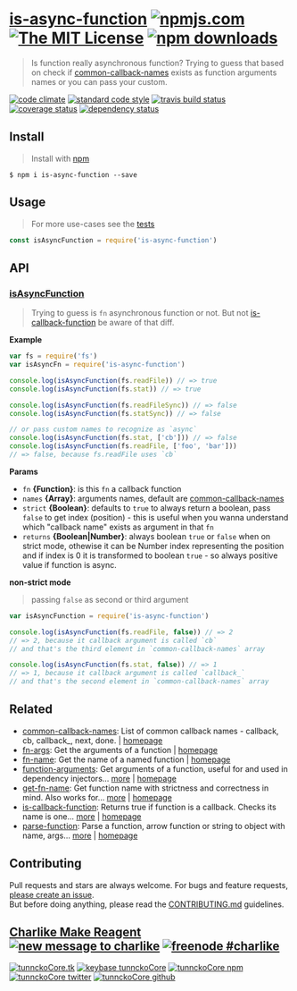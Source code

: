 # [is-async-function][author-www-url] [![npmjs.com][npmjs-img]][npmjs-url] [![The MIT License][license-img]][license-url] [![npm downloads][downloads-img]][downloads-url] 

> Is function really asynchronous function? Trying to guess that based on check if [common-callback-names][] exists as function arguments names or you can pass your custom.

[![code climate][codeclimate-img]][codeclimate-url] [![standard code style][standard-img]][standard-url] [![travis build status][travis-img]][travis-url] [![coverage status][coveralls-img]][coveralls-url] [![dependency status][david-img]][david-url]

## Install
> Install with [npm](https://www.npmjs.com/)

```
$ npm i is-async-function --save
```

## Usage
> For more use-cases see the [tests](./test.js)

```js
const isAsyncFunction = require('is-async-function')
```

## API

### [isAsyncFunction](index.js#L47)
> Trying to guess is `fn` asynchronous function or not. But not [is-callback-function][] be aware of that diff.

**Example**

```js
var fs = require('fs')
var isAsyncFn = require('is-async-function')

console.log(isAsyncFunction(fs.readFile)) // => true
console.log(isAsyncFunction(fs.stat)) // => true

console.log(isAsyncFunction(fs.readFileSync)) // => false
console.log(isAsyncFunction(fs.statSync)) // => false

// or pass custom names to recognize as `async`
console.log(isAsyncFunction(fs.stat, ['cb'])) // => false
console.log(isAsyncFunction(fs.readFile, ['foo', 'bar']))
// => false, because fs.readFile uses `cb`
```

**Params**

* `fn` **{Function}**: is this `fn` a callback function    
* `names` **{Array}**: arguments names, default are [common-callback-names][]    
* `strict` **{Boolean}**: defaults to `true` to always return a boolean, pass `false` to get index (position) - this is useful when you wanna understand which "callback name" exists as argument in that `fn`    
* `returns` **{Boolean|Number}**: always boolean `true` or `false` when on strict mode, othewise it can be Number index representing the position and if index is 0 it is transformed to boolean `true` - so always positive value if function is async.  

**non-strict mode**

> passing `false` as second or third argument

```js
var isAsyncFunction = require('is-async-function')

console.log(isAsyncFunction(fs.readFile, false)) // => 2
// => 2, because it callback argument is called `cb`
// and that's the third element in `common-callback-names` array

console.log(isAsyncFunction(fs.stat, false)) // => 1
// => 1, because it callback argument is called `callback_`
// and that's the second element in `common-callback-names` array
```

## Related
- [common-callback-names](https://www.npmjs.com/package/common-callback-names): List of common callback names - callback, cb, callback_, next, done. | [homepage](https://github.com/tunnckocore/common-callback-names#readme "List of common callback names - callback, cb, callback_, next, done.")
- [fn-args](https://www.npmjs.com/package/fn-args): Get the arguments of a function | [homepage](https://github.com/sindresorhus/fn-args "Get the arguments of a function")
- [fn-name](https://www.npmjs.com/package/fn-name): Get the name of a named function | [homepage](https://github.com/sindresorhus/fn-name "Get the name of a named function")
- [function-arguments](https://www.npmjs.com/package/function-arguments): Get arguments of a function, useful for and used in dependency injectors… [more](https://github.com/tunnckocore/function-arguments#readme) | [homepage](https://github.com/tunnckocore/function-arguments#readme "Get arguments of a function, useful for and used in dependency injectors. Works for regular functions, generator functions and arrow functions.")
- [get-fn-name](https://www.npmjs.com/package/get-fn-name): Get function name with strictness and correctness in mind. Also works for… [more](https://github.com/tunnckocore/get-fn-name#readme) | [homepage](https://github.com/tunnckocore/get-fn-name#readme "Get function name with strictness and correctness in mind. Also works for arrow functions and getting correct name of bounded functions. Powered by [fn-name][].")
- [is-callback-function](https://www.npmjs.com/package/is-callback-function): Returns true if function is a callback. Checks its name is one… [more](https://github.com/tunnckocore/is-callback-function#readme) | [homepage](https://github.com/tunnckocore/is-callback-function#readme "Returns true if function is a callback. Checks its name is one of [common-callback-names][] - callback, cb, cb_, callback_, next, done, they can be customized, these are default.")
- [parse-function](https://www.npmjs.com/package/parse-function): Parse a function, arrow function or string to object with name, args… [more](https://github.com/tunnckocore/parse-function#readme) | [homepage](https://github.com/tunnckocore/parse-function#readme "Parse a function, arrow function or string to object with name, args, params and body properties.")

## Contributing
Pull requests and stars are always welcome. For bugs and feature requests, [please create an issue](https://github.com/tunnckoCore/is-async-function/issues/new).  
But before doing anything, please read the [CONTRIBUTING.md](./CONTRIBUTING.md) guidelines.

## [Charlike Make Reagent](http://j.mp/1stW47C) [![new message to charlike][new-message-img]][new-message-url] [![freenode #charlike][freenode-img]][freenode-url]

[![tunnckoCore.tk][author-www-img]][author-www-url] [![keybase tunnckoCore][keybase-img]][keybase-url] [![tunnckoCore npm][author-npm-img]][author-npm-url] [![tunnckoCore twitter][author-twitter-img]][author-twitter-url] [![tunnckoCore github][author-github-img]][author-github-url]

[common-callback-names]: https://github.com/tunnckocore/common-callback-names
[function-arguments]: https://github.com/tunnckocore/function-arguments
[is-callback-function]: https://github.com/tunnckocore/is-callback-function

[npmjs-url]: https://www.npmjs.com/package/is-async-function
[npmjs-img]: https://img.shields.io/npm/v/is-async-function.svg?label=is-async-function

[license-url]: https://github.com/tunnckoCore/is-async-function/blob/master/LICENSE
[license-img]: https://img.shields.io/npm/l/is-async-function.svg

[downloads-url]: https://www.npmjs.com/package/is-async-function
[downloads-img]: https://img.shields.io/npm/dm/is-async-function.svg

[codeclimate-url]: https://codeclimate.com/github/tunnckoCore/is-async-function
[codeclimate-img]: https://img.shields.io/codeclimate/github/tunnckoCore/is-async-function.svg

[travis-url]: https://travis-ci.org/tunnckoCore/is-async-function
[travis-img]: https://img.shields.io/travis/tunnckoCore/is-async-function/master.svg

[coveralls-url]: https://coveralls.io/r/tunnckoCore/is-async-function
[coveralls-img]: https://img.shields.io/coveralls/tunnckoCore/is-async-function.svg

[david-url]: https://david-dm.org/tunnckoCore/is-async-function
[david-img]: https://img.shields.io/david/tunnckoCore/is-async-function.svg

[standard-url]: https://github.com/feross/standard
[standard-img]: https://img.shields.io/badge/code%20style-standard-brightgreen.svg

[author-www-url]: http://www.tunnckocore.tk
[author-www-img]: https://img.shields.io/badge/www-tunnckocore.tk-fe7d37.svg

[keybase-url]: https://keybase.io/tunnckocore
[keybase-img]: https://img.shields.io/badge/keybase-tunnckocore-8a7967.svg

[author-npm-url]: https://www.npmjs.com/~tunnckocore
[author-npm-img]: https://img.shields.io/badge/npm-~tunnckocore-cb3837.svg

[author-twitter-url]: https://twitter.com/tunnckoCore
[author-twitter-img]: https://img.shields.io/badge/twitter-@tunnckoCore-55acee.svg

[author-github-url]: https://github.com/tunnckoCore
[author-github-img]: https://img.shields.io/badge/github-@tunnckoCore-4183c4.svg

[freenode-url]: http://webchat.freenode.net/?channels=charlike
[freenode-img]: https://img.shields.io/badge/freenode-%23charlike-5654a4.svg

[new-message-url]: https://github.com/tunnckoCore/ama
[new-message-img]: https://img.shields.io/badge/ask%20me-anything-green.svg

[fn-name]: https://github.com/sindresorhus/fn-name